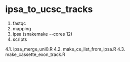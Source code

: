 # ipsa_to_ucsc_tracks

1. fastqc
2. mapping
3. ipsa (snakemake --cores 12)
4. scripts


4.1. ipsa_merge_uni0.R
4.2. make_ce_list_from_ipsa.R
4.3. make_cassette_exon_track.R
